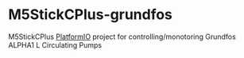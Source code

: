 # M5StickCPlus-grundfos
M5StickCPlus [PlatformIO](https://platformio.org) project for controlling/monotoring Grundfos ALPHA1 L Circulating Pumps
